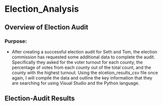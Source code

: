# Election_Analysis

## Overview of Election Audit

### Purpose:

 - After creating a successful election audit for Seth and Tom, the election commission has requested some additional data to complete the audit. Specifically they asked for the voter turnout for each county, the percentage of votes from each county out of the total count, and the county with the highest turnout. Using the elcetion_results_csv file once again, I will compile the data and outline the key information that they are searching for using Visual Studio and the Python language.

## Election-Audit Results
